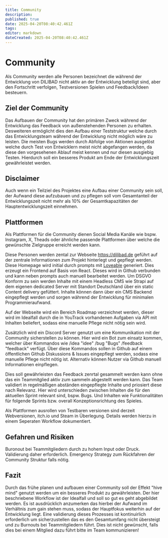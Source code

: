 ```yaml
---
title: Community
description: 
published: true
date: 2025-04-20T08:40:42.461Z
tags: 
editor: markdown
dateCreated: 2025-04-20T08:40:42.461Z
---
```


# Community

Als Community werden alle Personen bezeichnet die während der Entwicklung von DILIBAD nicht aktiv an der Entwicklung beteiligt sind, aber den Fortschritt verfolgen, Testversionen Spielen und Feedback/Ideen besteuern.

## Ziel der Community
Das Aufbauen der Community hat den primären Zweck während der Entwicklung das Feedback von außenstehenden Personen zu erhalten. Desweiteren ermöglicht dies den Aufbau einer Teststruktur welche durch das Entwicklungsteam während der Entwicklung nicht möglich wäre zu leisten. Die meisten Bugs werden durch Abfolge von Aktionen ausgelöst welche durch Test von Entwicklern meist nicht abgefangen werden, da diese den vorgesehenen Ablauf meist kennen und nur diesen ausgiebig Testen. Hierdurch soll ein besseres Produkt am Ende der Entwicklungszeit gewährleistet werden.

## Disclaimer
Auch wenn ein Teilziel des Projektes eine Aufbau einer Community sein soll, der Aufwand diese aufzubauen und zu pflegen soll vom Gesamtanteil der Entwicklungszeit nicht mehr als 10% der Gesamtkapazitäten der Hauptentwicklungszeit einnehmen. 


## Plattformen
Als Plattformen für die Community dienen Social Media Kanäle wie bspw. Instagram, X, Theads oder ähnliche passende Plattformen über welche die gewünschte Zielgruppe erreicht werden kann. 

Diese Personen werden zental zur Webseite https://dilibad.de geführt auf der zentrale Informationen zum Projekt hinterlegt und gepflegt werden. Diese Homepage wird initial durch prompts mit [Loveable](https://lovable.dev/) generiert. Dies erzeugt ein Frontend auf Basis von React. Dieses wird in Github verbunden und kann neben prompts auch manuell bearbeitet werden. Um DSGVO Konform zu sein werden Inhalte mit einem Headless CMS wie Strapi auf dem eigenen dedicated Server mit Standort Deutschland über ein static Content delivery gefüttert. Inhalte können dann über ein CMS Backend eingepflegt werden und sorgen während der Entwicklung für minimalen Programmieraufwand.

Auf der Webseite wird ein Bereich Roadmap verzeichnet werden, dieser wird im Idealfall durch die in YouTrack vorhandenen Aufgaben via API mit Inhalten beliefert, sodass eine manuelle Pflege nicht nötig sein wird.

Zusätzlich wird ein Discord Server genutzt um eine Kommunikation mit der Community sicherstellen zu können. Hier wird ein Bot zum einsatz kommen, welcher über Kommandos wie /idea "idee" /bug "Bugs" /feedback "feedback" verfügt. Über diese Kommandos sollen in Github auf einem öffentlichen Github Diskussions & Issues eingepflegt werden, sodass eine manuelle Pflege nicht nötig ist. Alternativ können Nutzer via Github manuell Informationen einpflegen. 

Dies soll gewährleisten das Feedback zenrtal gesammelt werden kann ohne das ein Teammitglied aktiv zum sammeln abgestellt werden kann. Das Team validiert in regelmäßigen abständen eingepflegte Inhalte und priosiert diese nach Relevanz. Hier wird unterschieden zwischen Inhalten die für den aktuellen Sprint relevant sind, bspw. Bugs. Und Inhalten wie Funktionalitäten für folgende Sprints bzw. overall Konzeptionsrichtung des Spieles.

Als Plattformen ausrollen von Testbaren versionen sind derzeit Webversionen, itch.io und Steam in Überlegung. Details werden hierzu in einem Seperaten Workflow dokumentiert.

## Gefahren und Risiken
Buronout bei Teammitgliedern durch zu hohem Input oder Druck.
Validierung daher erforderlich. Emergency Strategy zum Rückfahren der Community Struktur falls nötig. 

## Fazit

Durch das frühe planen und aufbauen einer Community soll der Effekt "hive mind" genutzt werden um ein besseres Produkt zu gewährleisten. Der hier beschriebene Workflow ist der Idealfall und soll so gut es geht abgebildet werden. Es ist ausdrücklich anzumerken das hierbei der Aufwand im Verhältnis zum gain stehen muss, sodass der Hauptfokus weiterhin auf der Entwicklung liegt. Eine validierung dieses Prozesses ist kontinuirlich erforderlich um sicherzustellen das es den Gesamtumfang nicht übersteigt und zu Burnouts bei Teammitgliedern führt.  Dies ist nicht gewünscht, falls dies bei einem Mitglied dazu führt bitte im Team kommunizieren!



